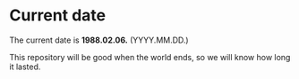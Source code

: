 # Current date

The current date is **1988.02.06.** (YYYY.MM.DD.)

This repository will be good when the world ends, so we will know how long it lasted.